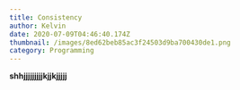 ```yaml
---
title: Consistency
author: Kelvin
date: 2020-07-09T04:46:40.174Z
thumbnail: /images/8ed62beb85ac3f24503d9ba700430de1.png
category: Programming
---
```

**shhjjjjjjjjjkjjkjjjjj**